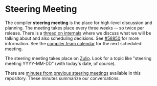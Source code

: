 # Steering Meeting
The compiler **steering meeting** is the place for high-level discussion and planning. The meeting
takes place every three weeks -- so twice per release. There is a [thread on internals][internals]
where we discuss what we will be talking about and also scheduling decisions. See [#58850] for
more information. See the [compiler team calendar](../README.md#meeting-calendar) for the next
scheduled meeting.

[#58850]: https://github.com/rust-lang/rust/issues/58850
[internals]: https://internals.rust-lang.org/t/compiler-steering-meeting/8588

The steering meeting takes place on [Zulip](chat-platform.md). Look for a topic like
"steering meeting YYYY-MM-DD" (with today's date, of course).

There are [minutes from previous steering meetings](../minutes/steering-meeting) available in this
repository. These minutes summarize our conversations.
